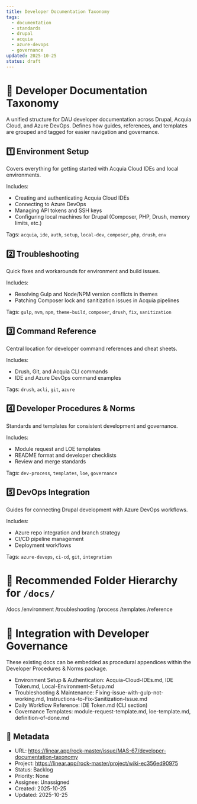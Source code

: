 ```yaml
---
title: Developer Documentation Taxonomy
tags:
  - documentation
  - standards
  - drupal
  - acquia
  - azure-devops
  - governance
updated: 2025-10-25
status: draft
---
```


# 🧭 Developer Documentation Taxonomy

A unified structure for DAU developer documentation across Drupal, Acquia Cloud, and Azure DevOps.
Defines how guides, references, and templates are grouped and tagged for easier navigation and governance.

## 1️⃣ Environment Setup
Covers everything for getting started with Acquia Cloud IDEs and local environments.

Includes:
- Creating and authenticating Acquia Cloud IDEs
- Connecting to Azure DevOps
- Managing API tokens and SSH keys
- Configuring local machines for Drupal (Composer, PHP, Drush, memory limits, etc.)

Tags: `acquia`, `ide`, `auth`, `setup`, `local-dev`, `composer`, `php`, `drush`, `env`

## 2️⃣ Troubleshooting
Quick fixes and workarounds for environment and build issues.

Includes:
- Resolving Gulp and Node/NPM version conflicts in themes
- Patching Composer lock and sanitization issues in Acquia pipelines

Tags: `gulp`, `nvm`, `npm`, `theme-build`, `composer`, `drush`, `fix`, `sanitization`

## 3️⃣ Command Reference
Central location for developer command references and cheat sheets.

Includes:
- Drush, Git, and Acquia CLI commands
- IDE and Azure DevOps command examples

Tags: `drush`, `acli`, `git`, `azure`

## 4️⃣ Developer Procedures & Norms
Standards and templates for consistent development and governance.

Includes:
- Module request and LOE templates
- README format and developer checklists
- Review and merge standards

Tags: `dev-process`, `templates`, `loe`, `governance`

## 5️⃣ DevOps Integration
Guides for connecting Drupal development with Azure DevOps workflows.

Includes:
- Azure repo integration and branch strategy
- CI/CD pipeline management
- Deployment workflows

Tags: `azure-devops`, `ci-cd`, `git`, `integration`

# 🧱 Recommended Folder Hierarchy for `/docs/`
/docs
  /environment
  /troubleshooting
  /process
  /templates
  /reference

# 🧩 Integration with Developer Governance
These existing docs can be embedded as procedural appendices within the Developer Procedures & Norms package.

- Environment Setup & Authentication: Acquia-Cloud-IDEs.md, IDE Token.md, Local-Environment-Setup.md
- Troubleshooting & Maintenance: Fixing-issue-with-gulp-not-working.md, Instructions-to-Fix-Sanitization-Issue.md
- Daily Workflow Reference: IDE Token.md (CLI section)
- Governance Templates: module-request-template.md, loe-template.md, definition-of-done.md

## 📄 Metadata
- URL: https://linear.app/rock-master/issue/MAS-67/developer-documentation-taxonomy
- Project: https://linear.app/rock-master/project/wiki-ec356ed90975
- Status: Backlog
- Priority: None
- Assignee: Unassigned
- Created: 2025-10-25
- Updated: 2025-10-25
